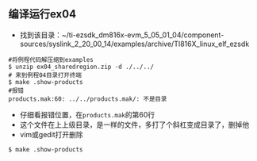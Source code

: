 ## 编译运行ex04
- 找到该目录：~/ti-ezsdk_dm816x-evm_5_05_01_04/component-sources/syslink_2_20_00_14/examples/archive/TI816X_linux_elf_ezsdk
```shell
#将例程代码解压缩到examples
$ unzip ex04_sharedregion.zip -d ./../../
# 来到例程04目录打开终端
$ make .show-products
#报错
products.mak:60: ../../products.mak/: 不是目录
```
- 仔细看报错位置，在`products.mak`的第60行
- 这个文件在上上级目录，是一样的文件，多打了个斜杠变成目录了，删掉他
- vim或gedit打开删除
```shell
$ make .show-products
```
